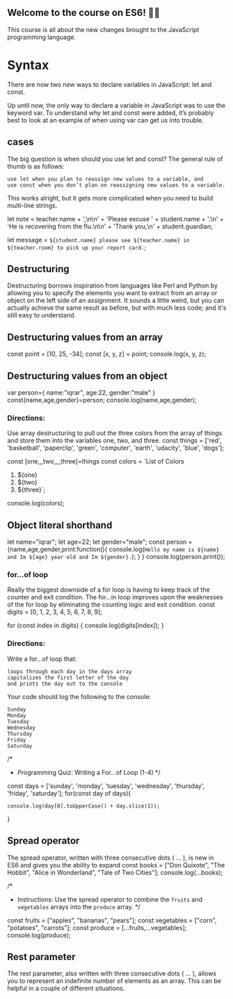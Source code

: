 ## Welcome to the course on ES6! 👋🏼

This course is all about the new changes brought to the JavaScript programming language.
# Syntax
There are now two new ways to declare variables in JavaScript: let and const.

Up until now, the only way to declare a variable in JavaScript was to use the keyword var. To understand why let and const were added, it’s probably best to look at an example of when using var can get us into trouble.

## cases
The big question is when should you use let and const? The general rule of thumb is as follows:

    use let when you plan to reassign new values to a variable, and
    use const when you don’t plan on reassigning new values to a variable.
 
 
This works alright, but it gets more complicated when you need to build multi-line strings.

let note = teacher.name + ',\n\n' +
  'Please excuse ' + student.name + '.\n' +
  'He is recovering from the flu.\n\n' +
  'Thank you,\n' +
  student.guardian;

let message = `${student.name} please see ${teacher.name} in ${teacher.room} to pick up your report card.`;

## Destructuring
Destructuring borrows inspiration from languages like Perl and Python by allowing you to specify the elements you want to extract from an array or object on the left side of an assignment. It sounds a little weird, but you can actually achieve the same result as before, but with much less code; and it's still easy to understand.


## Destructuring values from an array
const point = [10, 25, -34];
const [x, y, z] = point;
console.log(x, y, z);

## Destructuring values from an object
var person={
    name:"iqrar",
    age:22,
    gender:"male"
}
const{name,age,gender}=person;
console.log(name,age,gender);

### Directions:

Use array destructuring to pull out the three colors from the array of things and store them into the variables one, two, and three.
const things = ['red', 'basketball', 'paperclip', 'green', 'computer', 'earth', 'udacity', 'blue', 'dogs'];

const [one,,,two,,,,three]=things
const colors = `List of Colors
1. ${one}
2. ${two}
3. ${three}`;

console.log(colors);

## Object literal shorthand

let name="iqrar";
let age=22;
let  gender="male";
const person ={name,age,gender,print:function(){
    console.log(`Hello my name is ${name} and Im ${age} year old and Im ${gender}.`);
}
}
console.log(person.print());
### for...of loop 
Really the biggest downside of a for loop is having to keep track of the counter and exit condition.
The for...in loop improves upon the weaknesses of the for loop by eliminating the counting logic and exit condition.
const digits = [0, 1, 2, 3, 4, 5, 6, 7, 8, 9];

for (const index in digits) {
  console.log(digits[index]);
}

### Directions:

Write a for...of loop that:

    loops through each day in the days array
    capitalizes the first letter of the day
    and prints the day out to the console

Your code should log the following to the console:

    Sunday
    Monday
    Tuesday
    Wednesday
    Thursday
    Friday
    Saturday

/*
 * Programming Quiz: Writing a For...of Loop (1-4)
 */

const days = ['sunday', 'monday', 'tuesday', 'wednesday', 'thursday', 'friday', 'saturday'];
for(const day of days){
   
    console.log(day[0].toUpperCase() + day.slice(1));
}



## Spread operator
The spread operator, written with three consecutive dots ( ... ), is new in ES6 and gives you the ability to expand
const books = ["Don Quixote", "The Hobbit", "Alice in Wonderland", "Tale of Two Cities"];
console.log(...books);

/*
 * Instructions: Use the spread operator to combine the `fruits` and `vegetables` arrays into the `produce` array.
 */

const fruits = ["apples", "bananas", "pears"];
const vegetables = ["corn", "potatoes", "carrots"];
const produce = [...fruits,...vegetables];
console.log(produce);


## Rest parameter
The rest parameter, also written with three consecutive dots ( ... ), allows you to represent an indefinite number of elements as an array. This can be helpful in a couple of different situations.

